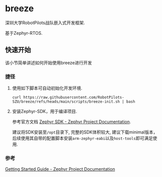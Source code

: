 # breeze

深圳大学RobotPilots战队嵌入式开发框架.

基于Zephyr-RTOS.

## 快速开始

该小节简单讲述如何开始使用breeze进行开发

### 捷径

1. 使用如下脚本可自动初始化开发环境.

    ```
    curl https://raw.githubusercontent.com/RobotPilots-SZU/breeze/refs/heads/main/scripts/breeze-init.sh | bash
    ```

2. 安装Zephyr-SDK，用于编译项目.

    参考官方文档 [Zephyr SDK - Zephyr Project Documentation](https://docs.zephyrproject.org/latest/develop/toolchains/zephyr_sdk.html).

    建议将SDK安装至`/opt`目录下, 完整的SDK体积较大, 建议下载minimal版本，后续使用其自带的配置脚本安装`arm-zephyr-eabi`以及`host-tools`即可满足使用.

### 参考

[Getting Started Guide - Zephyr Project Documentation](https://docs.zephyrproject.org/latest/develop/getting_started/index.html)
